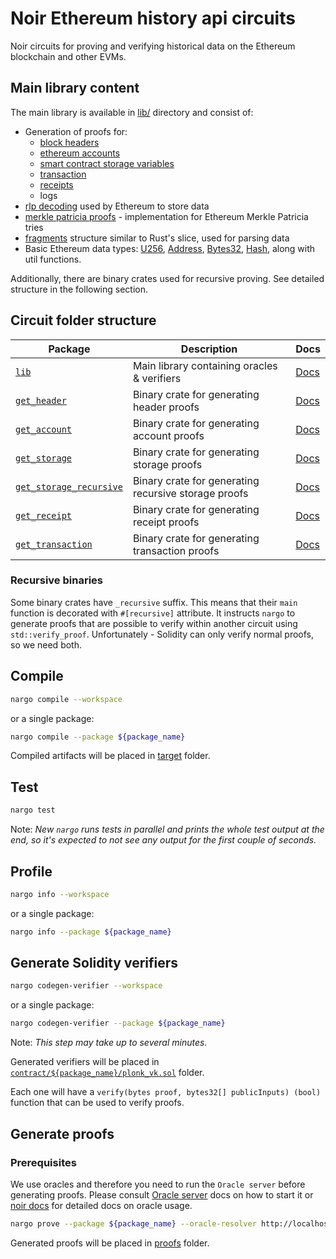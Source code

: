 # Noir Ethereum history api circuits

Noir circuits for proving and verifying historical data on the Ethereum blockchain and other EVMs.

## Main library content

The main library is available in [lib/](./lib) directory and consist of:

- Generation of proofs for:
  - [block headers](./get_header/README.md)
  - [ethereum accounts](./get_account/README.md)
  - [smart contract storage variables](./get_storage/README.md)
  - [transaction](./get_transaction/README.md)
  - [receipts](./get_receipt/README.md)
  - logs
- [rlp decoding](./lib/src/rlp/README.md) used by Ethereum to store data
- [merkle patricia proofs](./lib/src/merkle_patricia_proofs/README.md) - implementation for Ethereum Merkle Patricia tries
- [fragments](./lib/src/misc/fragment.nr) structure similar to Rust's slice, used for parsing data
- Basic Ethereum data types:
  [U256](./lib/src/misc/uint256.nr),
  [Address](./lib/src/misc/types.nr),
  [Bytes32](./lib/src/misc/types.nr),
  [Hash](./lib/src/misc/types.nr), along with util functions.

Additionally, there are binary crates used for recursive proving. See detailed structure in the following section.

## Circuit folder structure

| Package                                             | Description                                          | Docs                                      |
| --------------------------------------------------- | ---------------------------------------------------- | ----------------------------------------- |
| [`lib`](./lib/)                                     | Main library containing oracles & verifiers          | [Docs](./lib/README.md)                   |
| [`get_header`](./get_header/)                       | Binary crate for generating header proofs            | [Docs](./get_header/README.md)            |
| [`get_account`](./get_header/)                      | Binary crate for generating account proofs           | [Docs](./get_account/README.md)           |
| [`get_storage`](./get_storage/)                     | Binary crate for generating storage proofs           | [Docs](./get_storage/README.md)           |
| [`get_storage_recursive`](./get_storage_recursive/) | Binary crate for generating recursive storage proofs | [Docs](./get_storage_recursive/README.md) |
| [`get_receipt`](./get_receipt/)                     | Binary crate for generating receipt proofs           | [Docs](./get_receipt/README.md)           |
| [`get_transaction`](./get_transaction/)             | Binary crate for generating transaction proofs       | [Docs](./get_transaction/README.md)       |

### Recursive binaries

Some binary crates have `_recursive` suffix. This means that their `main` function is decorated with `#[recursive]` attribute. It instructs `nargo` to generate proofs that are possible to verify within another circuit using `std::verify_proof`. Unfortunately - Solidity can only verify normal proofs, so we need both.

## Compile

```sh
nargo compile --workspace
```

or a single package:

```sh
nargo compile --package ${package_name}
```

Compiled artifacts will be placed in [target](../../target/) folder.

## Test

```sh
nargo test
```

Note: _New `nargo` runs tests in parallel and prints the whole test output at the end, so it's expected to not see any output for the first couple of seconds._

## Profile

```sh
nargo info --workspace
```

or a single package:

```sh
nargo info --package ${package_name}
```

## Generate Solidity verifiers

```sh
nargo codegen-verifier --workspace
```

or a single package:

```sh
nargo codegen-verifier --package ${package_name}
```

Note: _This step may take up to several minutes._

Generated verifiers will be placed in [`contract/${package_name}/plonk_vk.sol`](../../contract/) folder.

Each one will have a `verify(bytes proof, bytes32[] publicInputs) (bool)` function that can be used to verify proofs.

## Generate proofs

### Prerequisites

We use oracles and therefore you need to run the `Oracle server` before generating proofs.
Please consult [Oracle server](../oracles/README.md#starting-oracle-server) docs on how to start it or [noir docs](https://noir-lang.org/docs/how_to/how-to-oracles/#step-3---usage-with-nargo) for detailed docs on oracle usage.

```sh
nargo prove --package ${package_name} --oracle-resolver http://localhost:5555
```

Generated proofs will be placed in [proofs](../../proofs/) folder.
